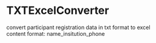 # TXTExcelConverter
convert participant registration data in txt format to excel<br>
content format: name_insitution_phone
